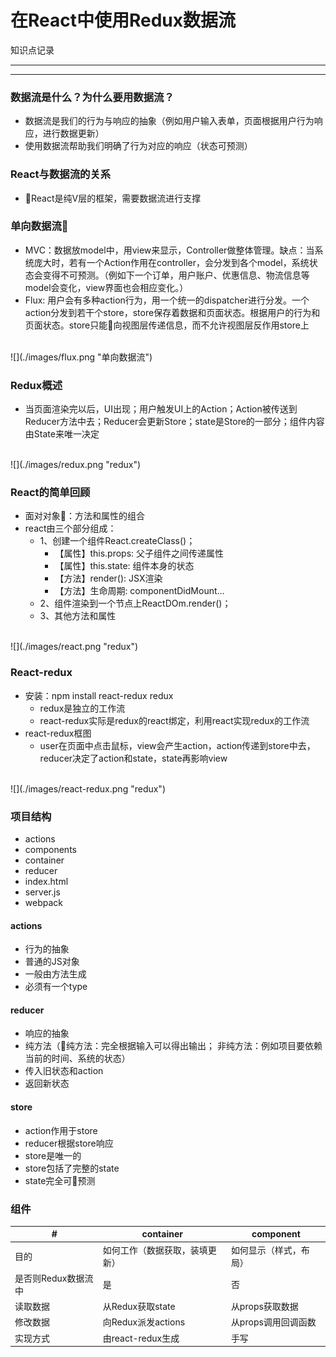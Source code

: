 # 在React中使用Redux数据流
知识点记录

***
---

### 数据流是什么？为什么要用数据流？
- 数据流是我们的行为与响应的抽象（例如用户输入表单，页面根据用户行为响应，进行数据更新）
- 使用数据流帮助我们明确了行为对应的响应（状态可预测）

### React与数据流的关系
- React是纯V层的框架，需要数据流进行支撑

### 单向数据流
- MVC：数据放model中，用view来显示，Controller做整体管理。缺点：当系统庞大时，若有一个Action作用在controller，会分发到各个model，系统状态会变得不可预测。（例如下一个订单，用户账户、优惠信息、物流信息等model会变化，view界面也会相应变化。）
- Flux: 用户会有多种action行为，用一个统一的dispatcher进行分发。一个action分发到若干个store，store保存着数据和页面状态。根据用户的行为和页面状态。store只能向视图层传递信息，而不允许视图层反作用store上
<br>
![](./images/flux.png "单向数据流")

### Redux概述
- 当页面渲染完以后，UI出现；用户触发UI上的Action；Action被传送到Reducer方法中去；Reducer会更新Store；state是Store的一部分；组件内容由State来唯一决定
<br>
![](./images/redux.png "redux")

### React的简单回顾
- 面对对象：方法和属性的组合
- react由三个部分组成：
    * 1、创建一个组件React.createClass()；
        - 【属性】this.props: 父子组件之间传递属性
        - 【属性】this.state: 组件本身的状态
        - 【方法】render(): JSX渲染
        - 【方法】生命周期: componentDidMount...
    * 2、组件渲染到一个节点上ReactDOm.render()；
    * 3、其他方法和属性 
<br>
![](./images/react.png "redux")

### React-redux
- 安装：npm install react-redux redux
    * redux是独立的工作流
    * react-redux实际是redux的react绑定，利用react实现redux的工作流
- react-redux框图
    * user在页面中点击鼠标，view会产生action，action传递到store中去，reducer决定了action和state，state再影响view
<br>
![](./images/react-redux.png "redux")

### 项目结构
- actions
- components
- container
- reducer
- index.html
- server.js
- webpack


#### actions
- 行为的抽象
- 普通的JS对象
- 一般由方法生成
- 必须有一个type

#### reducer
- 响应的抽象
- 纯方法（纯方法：完全根据输入可以得出输出； 非纯方法：例如项目要依赖当前的时间、系统的状态）
- 传入旧状态和action
- 返回新状态

#### store
- action作用于store
- reducer根据store响应
- store是唯一的
- store包括了完整的state
- state完全可预测

### 组件
|#|container|component|
|---|---|---|
|目的|如何工作（数据获取，装填更新）|如何显示（样式，布局）|
|是否则Redux数据流中|是|否|
|读取数据|从Redux获取state|从props获取数据|
|修改数据|向Redux派发actions|从props调用回调函数|
|实现方式|由react-redux生成|手写|